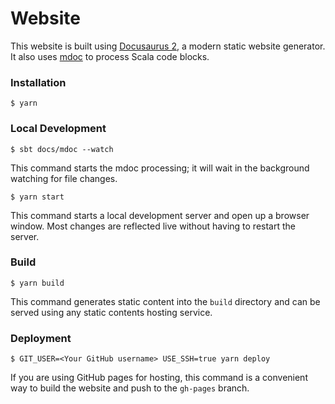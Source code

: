 # Website

This website is built using [Docusaurus 2](https://v2.docusaurus.io/), a modern static website generator.
It also uses [mdoc](https://scalameta.org/mdoc/) to process Scala code blocks.

### Installation

```
$ yarn
```

### Local Development

```
$ sbt docs/mdoc --watch
```

This command starts the mdoc processing; it will wait in the background watching for file changes.

```
$ yarn start
```

This command starts a local development server and open up a browser window. Most changes are reflected live without having to restart the server.

### Build

```
$ yarn build
```

This command generates static content into the `build` directory and can be served using any static contents hosting service.

### Deployment

```
$ GIT_USER=<Your GitHub username> USE_SSH=true yarn deploy
```

If you are using GitHub pages for hosting, this command is a convenient way to build the website and push to the `gh-pages` branch.
